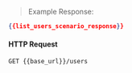 > Example Response:

```json
{{list_users_scenario_response}}
```

#### HTTP Request

`GET {{base_url}}/users`
